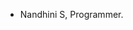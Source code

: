 - Nandhini S,
Programmer.

<!---
NanduBooju22/NanduBooju22 is a ✨ special ✨ repository because its `README.md` (this file) appears on your GitHub profile.
You can click the Preview link to take a look at your changes.
--->
